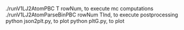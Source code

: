 ./runV1LJ2AtomPBC T rowNum, to execute mc computations
./runV1LJ2AtomParseBinPBC rowNum TInd, to execute postprocessing
python json2plt.py, to plot
python pltG.py, to plot
